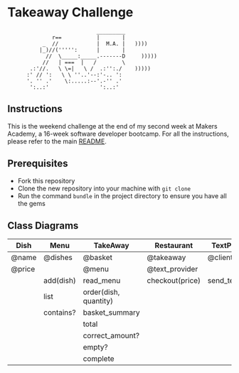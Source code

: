 Takeaway Challenge
==================
```
                            _________
              r==           |       |
           _  //            |  M.A. |   ))))
          |_)//(''''':      |       |
            //  \_____:_____.-------D     )))))
           //   | ===  |   /        \
       .:'//.   \ \=|   \ /  .:'':./    )))))
      :' // ':   \ \ ''..'--:'-.. ':
      '. '' .'    \:.....:--'.-'' .'
       ':..:'                ':..:'

 ```

Instructions
-------

This is the weekend challenge at the end of my second week at Makers Academy, a 16-week software developer bootcamp. For all the instructions, please refer to the main [README](https://github.com/AndreaDiotallevi/takeaway-challenge/blob/master/README.md).

Prerequisites
-------

* Fork this repository
* Clone the new repository into your machine with ```git clone```
* Run the command ```bundle``` in the project directory to ensure you have all the gems

Class Diagrams
-------

Dish   | Menu      | TakeAway              | Restaurant      | TextProvider
---    | ----      | ---                   | ---             | ------------
@name  | @dishes   | @basket               | @takeaway       | @client
@price |           | @menu                 | @text_provider  |
       | add(dish) | read_menu             | checkout(price) | send_text(time)
       | list      | order(dish, quantity) |                 |
       | contains? | basket_summary        |                 |
       |           | total                 |
       |           | correct_amount?       |
       |           | empty?                |
       |           | complete              |